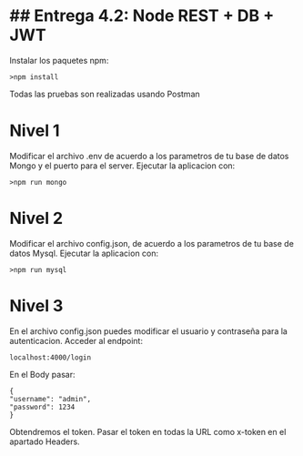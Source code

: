 # ## Entrega 4.2: Node REST + DB + JWT

Instalar los paquetes npm:

	>npm install

Todas las pruebas son realizadas usando Postman


# Nivel 1
Modificar el archivo .env  de acuerdo a los parametros de tu base de datos Mongo y el puerto para el server.
Ejecutar la aplicacion con:

	>npm run mongo
	

# Nivel 2

Modificar el archivo config.json,  de acuerdo a los parametros de tu base de datos Mysql.
Ejecutar la aplicacion con:

	>npm run mysql


# Nivel 3

En el archivo config.json puedes modificar el usuario y contraseña para la autenticacion.
Acceder al endpoint:

	localhost:4000/login

En el Body pasar:

	{
	"username": "admin",
	"password": 1234
	}
	
Obtendremos el token.
Pasar el token en todas la URL como x-token en el apartado Headers.
